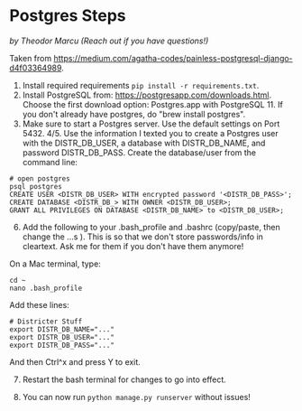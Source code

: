 # Postgres Steps
_by Theodor Marcu (Reach out if you have questions!)_

Taken from https://medium.com/agatha-codes/painless-postgresql-django-d4f03364989.

1. Install required requirements `pip install -r requirements.txt`.
2. Install PostgreSQL from: https://postgresapp.com/downloads.html. Choose the first download option: Postgres.app with PostgreSQL 11. If you don't already have postgres, do "brew install postgres".
3. Make sure to start a Postgres server. Use the default settings on Port 5432.
4/5. Use the information I texted you to create a Postgres user with the DISTR_DB_USER, a database with DISTR_DB_NAME, and password DISTR_DB_PASS. Create the database/user from the command line:
```
# open postgres
psql postgres
CREATE USER <DISTR_DB_USER> WITH encrypted password '<DISTR_DB_PASS>';
CREATE DATABASE <DISTR_DB_> WITH OWNER <DISTR_DB_USER>;
GRANT ALL PRIVILEGES ON DATABASE <DISTR_DB_NAME> to <DISTR_DB_USER>;
```

6. Add the following to your .bash_profile and .bashrc (copy/paste, then change the ...s ). This is so that we don't store passwords/info in cleartext. Ask me for them if you don't have them anymore!

On a Mac terminal, type:
```
cd ~
nano .bash_profile
```

Add these lines:
```
# Districter Stuff
export DISTR_DB_NAME="..."
export DISTR_DB_USER="..."
export DISTR_DB_PASS="..."
```
And then Ctrl^x and press Y to exit.

7. Restart the bash terminal for changes to go into effect.

8. You can now run `python manage.py runserver` without issues!
